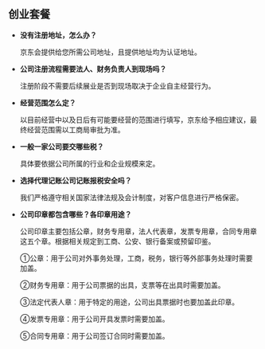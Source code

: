 ## 创业套餐

- **没有注册地址，怎么办？**

  京东会提供给您所需公司地址，且提供地址均为认证地址。
  
- **公司注册流程需要法人、财务负责人到现场吗？**

  注册阶段不需要后续展业是否到现场取决于企业自主经营行为。

- **经营范围怎么定？**

  以目前经营中以及日后有可能要经营的范围进行填写，京东给予相应建议，最终经营范围需以工商局审批为准。

- **一般一家公司要交哪些税？**

  具体要依据公司所属的行业和企业规模来定。

- **选择代理记账公司记账报税安全吗？**

  我们严格遵守相关国家法律法规及会计制度，对客户信息进行严格保密。

- **公司印章都包含哪些？各印章用途？**

  公司印章主要包括公章，财务专用章，法人代表章，发票专用章，合同专用章这五个章。根据相关规定到工商、公安、银行备案或预留印鉴。
  
  ①公章：用于公司对外事务处理，工商，税务，银行等外部事务处理时需要加盖。

  ②财务专用章：用于公司票据的出具，支票等在出具时需要加盖。
  
  ③法定代表人章：用于特定的用途，公司出具票据时也要加盖此印章。
  
  ④发票专用章：用于公司开具发票时需要加盖。
  
  ⑤合同专用章：用于公司签订合同时需要加盖。
  

